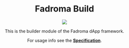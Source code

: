 <div align="center">

# Fadroma Build

[![](https://img.shields.io/npm/v/@fadroma/build?color=%2365b34c&label=%40fadroma%2Fbuild&style=for-the-badge)](https://www.npmjs.com/package/@fadroma/build)

This is the builder module of the Fadroma dApp framework.

For usage info see the [**Specification**](./build.spec.ts.md).

</div>

